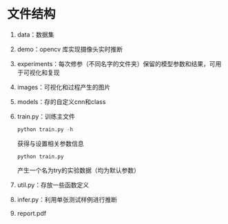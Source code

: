 # 文件结构

1. data：数据集

2. demo：opencv 库实现摄像头实时推断

3. experiments：每次修参（不同名字的文件夹）保留的模型参数和结果，可用于可视化和复现

4. images：可视化和过程产生的图片

5. models：存的自定义cnn和class

6. train.py：训练主文件

   ```python
   python train.py -h 
   ```

   获得与设置相关参数信息

   ```
   python train.py
   ```

   产生一个名为try的实验数据（均为默认参数）

7. util.py：存放一些函数定义

8. infer.py：利用单张测试样例进行推断

9. report.pdf 